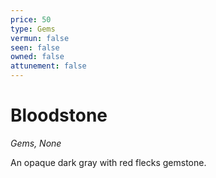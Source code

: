 ```yaml
---
price: 50
type: Gems
vermun: false
seen: false
owned: false
attunement: false
---
```

# Bloodstone

*Gems, None*

An opaque dark gray with red flecks gemstone.